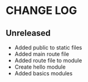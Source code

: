 # CHANGE LOG

## Unreleased

- Added public to static files
- Added main route file
- Added route file to module
- Create hello module
- Added basics modules
